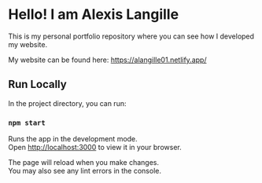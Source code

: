 # Hello! I am Alexis Langille

This is my personal portfolio repository where you can see how I developed my website.

My website can be found here: https://alangille01.netlify.app/

## Run Locally

In the project directory, you can run:

### `npm start`

Runs the app in the development mode.\
Open [http://localhost:3000](http://localhost:3000) to view it in your browser.

The page will reload when you make changes.\
You may also see any lint errors in the console.
